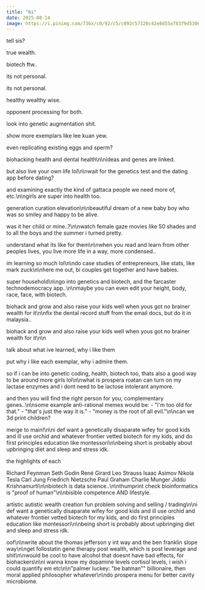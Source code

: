 ```yaml
---
title: "bi"
date: 2025-08-14
image: https://i.pinimg.com/736x/c0/92/c5/c092c57320c42e8d55af83f9d5306314.jpg
---
```


tell sis?

true wealth.

biotech ftw..

its not personal.

its not personal.

healthy wealthy wise.

opponent processing for both.

look into genetic augmentation shit.

show more exemplars like lee kuan yew.

even replicating existing eggs and sperm?

biohacking health and dental health\n\nideas and genes are linked.

but also live your own life lol\n\nwait for the genetics test and the dating app before dating?

and examining exactly the kind of gattaca people we need more of, etc.\n\ngirls are super into health too.

generation curation elevation\n\nbeautiful dream of a new baby boy who was so smiley and happy to be alive.

was it her child or mine..?\n\nwatch female gaze movies like 50 shades and to all the boys and the summer i turned pretty.

understand what its like for them\n\nwhen you read and learn from other peoples lives, you live more life in a way, more condensed..

im learning so much lol\n\ndo case studies of entrepreneurs, like stats, like mark zuck\n\nhere me out, bi couples get together and have babies.

super household\n\ngo into genetics and biotech, and the farcaster technodemocracy app..\n\nmaybe you can even edit your height, body, race, face, with biotech.

biohack and grow and also raise your kids well when yous got no brainer wealth for it\n\nfix the dental record stuff from the email docs, but do it in malaysia..

biohack and grow and also raise your kids well when yous got no brainer wealth for it\n\n

talk about what ive learned, why i like them

put why i like each exemplar, why i admire them.

so if i can be into genetic coding, health, biotech too, thats also a good way to be around more girls lol\n\nwhat is prospera roatan can turn on my lactase enzymes and i dont need to be lactose intolerant anymore.

and then you will find the right person for you, complementary genes..\n\nsome example anti-rational memes would be: - "i'm too old for that." - "that's just the way it is." - "money is the root of all evil."\n\ncan we 3d print children?

merge to main!\n\ni def want a genetically disaparate wifey for good kids and ill use orchid and whatever frontier vetted biotech for my kids, and do first principles education like montessori\n\nbeing short is probably about upbringing diet and sleep and stress idk.

the highlights of each

Richard Feynman Seth Godin René Girard Leo Strauss Isaac Asimov Nikola Tesla Carl Jung Friedrich Nietzsche Paul Graham Charlie Munger Jiddu Krishnamurti\n\nbiotech is data science..\n\nthumprint check bioinformatics is "proof of human"\n\nbisible competence AND lifestyle.

artistic autistic wealth creation fun problem solving and selling / trading\n\ni def want a genetically disaparate wifey for good kids and ill use orchid and whatever frontier vetted biotech for my kids, and do first principles education like montessori\n\nbeing short is probably about upbringing diet and sleep and stress idk.

oof\n\nwrite about the thomas jefferson y int way and the ben franklin slope way\n\nget follostatin gene therapy post wealth, which is post leverage and shit\n\nwould be cool to have alcohol that doesnt have bad effects, for biohackers\n\ni wanna know my dopamine levels cortisol levels, i wish i could quantify em etc\n\n"palmer luckey: "be batman"" billionaire, then moral applied philosopher whatever\n\ndo prospera menu for better cavity microbiome.
